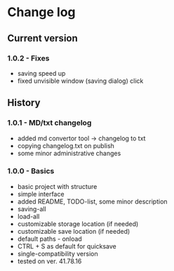 # Change log
## Current version
### 1.0.2 - Fixes
- saving speed up
- fixed unvisible window (saving dialog) click

## History
### 1.0.1 - MD/txt changelog
- added md convertor tool -> changelog to txt
- copying changelog.txt on publish
- some minor administrative changes

### 1.0.0 - Basics
- basic project with structure
- simple interface
- added README, TODO-list, some minor description
- saving-all
- load-all
- customizable storage location (if needed)
- customizable save location (if needed)
- default paths - onload
- CTRL + S as default for quicksave
- single-compatibility version
- tested on ver. 41.78.16
